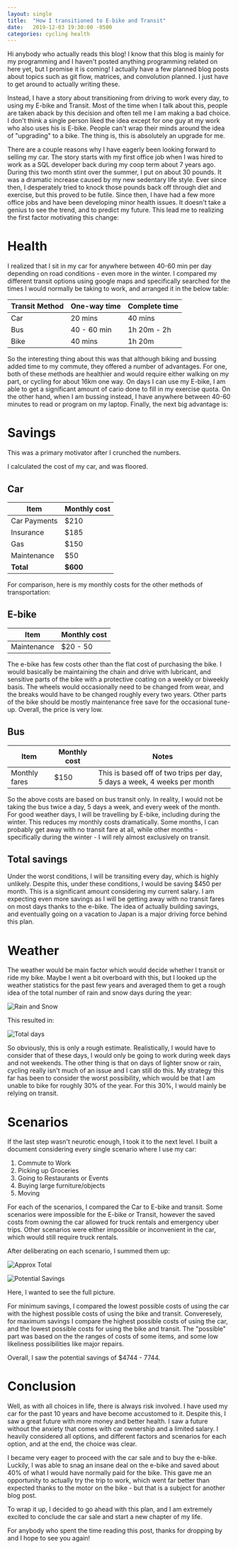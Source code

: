 ```yaml
---
layout: single
title:  "How I transitioned to E-bike and Transit"
date:   2019-12-03 19:30:00 -0500
categories: cycling health 
---
```


Hi anybody who actually reads this blog! I know that this blog is mainly for my programming and I haven't posted anything programming related on here yet, but I promise it is coming! I actually have a few planned blog posts about topics such as git flow, matrices, and convolution planned. I just have to get around to actually writing these. 

Instead, I have a story about transitioning from driving to work every day, to using my E-bike and Transit. Most of the time when I talk about this, people are taken aback by this decision and often tell me I am making a bad choice. I don't think a single person liked the idea except for one guy at my work who also uses his is E-bike. People can't wrap their minds around the idea of "upgrading" to a bike. The thing is, this is absolutely an upgrade for me. 

There are a couple reasons why I have eagerly been looking forward to selling my car. The story starts with my first office job when I was hired to work as a SQL developer back during my coop term about 7 years ago. During this two month stint over the summer, I put on about 30 pounds. It was a dramatic increase caused by my new sedentary life style. Ever since then, I desperately tried to knock those pounds back off through diet and exercise, but this proved to be futile. Since then, I have had a few more office jobs and have been developing minor health issues. It doesn't take a genius to see the trend, and to predict my future. This lead me to realizing the first factor motivating this change: 

# Health 

I realized that I sit in my car for anywhere between 40-60 min per day depending on road conditions - even more in the winter. I compared my different transit options using google maps and specifically searched for the times I would normally be taking to work, and arranged it in the below table: 

| Transit Method | One-way time | Complete time |
| -------------- | ------------ | ------------- |
| Car            | 20 mins      | 40 mins       |
| Bus            | 40 - 60 min  | 1h 20m - 2h   |
| Bike           | 40 mins      | 1h 20m	|

So the interesting thing about this was that although biking and bussing added time to my commute, they offered a number of advantages. For one, both of these methods are healthier and would require either walking on my part, or cycling for about 16km one way. On days I can use my E-bike, I am able to get a significant amount of cario done to fill in my exercise quota. On the other hand, when I am bussing instead, I have anywhere between 40-60 minutes to read or program on my laptop. Finally, the next big advantage is:

# Savings

This was a primary motivator after I crunched the numbers. 

I calculated the cost of my car, and was floored. 

## Car

| Item         | Monthly cost |
| ------------ | ------------ |
| Car Payments | $210         |
| Insurance    | $185         |
| Gas          | $150         |
| Maintenance  | $50          |
| **Total**    | **$600**     |

For comparison, here is my monthly costs for the other methods of transportation: 

## E-bike

| Item         | Monthly cost |
| ------------ | ------------ |
| Maintenance  | $20 - 50     |

The e-bike has few costs other than the flat cost of purchasing the bike. I would basically be maintaining the chain and drive with lubricant, and sensitive parts of the bike with a protective coating on a weekly or biweekly basis. The wheels would occasionally need to be changed from wear, and the breaks would have to be changed roughly every two years. Other parts of the bike should be mostly maintenance free save for the occasional tune-up. Overall, the price is very low. 

## Bus

| Item          | Monthly cost | Notes |
| ------------- | ------------ | ----- |
| Monthly fares | $150         | This is based off of two trips per day, 5 days a week, 4 weeks per month|

So the above costs are based on bus transit only. In reality, I would not be taking the bus twice a day, 5 days a week, and every week of the month. For good weather days, I will be travelling by E-bike, including during the winter. This reduces my monthly costs dramatically. Some months, I can probably get away with no transit fare at all, while other months - specifically during the winter - I will rely almost exclusively on transit. 

## Total savings

Under the worst conditions, I will be transiting every day, which is highly unlikely. Despite this, under these conditions, I would be saving $450 per month. This is a significant amount considering my current salary. I am expecting even more savings as I will be getting away with no transit fares on most days thanks to the e-bike. The idea of actually building savings, and eventually going on a vacation to Japan is a major driving force behind this plan. 

# Weather

The weather would be main factor which would decide whether I transit or ride my bike. Maybe I went a bit overboard with this, but I looked up the weather statistics for the past few years and averaged them to get a rough idea of the total number of rain and snow days during the year: 

![Rain and Snow](/assets/images/E-bike/rain-and-snow.png)

This resulted in: 

![Total days](/assets/images/E-bike/total-days-weather.png)

So obviously, this is only a rough estimate. Realistically, I would have to consider that of these days, I would only be going to work during week days and not weekends. The other thing is that on days of lighter snow or rain, cycling really isn't much of an issue and I can still do this. My strategy this far has been to consider the worst possibility, which would be that I am unable to bike for roughly 30% of the year. For this 30%, I would mainly be relying on transit. 

# Scenarios

If the last step wasn't neurotic enough, I took it to the next level. I built a document considering every single scenario where I use my car: 

1. Commute to Work
2. Picking up Groceries
3. Going to Restaurants or Events
4. Buying large furniture/objects
5. Moving

For each of the scenarios, I compared the Car to E-bike and transit. Some scenarios were impossible for the E-bike or Transit, however the saved costs from owning the car allowed for truck rentals and emergency uber trips. Other scenarios were either impossible or inconvenient in the car, which would still require truck rentals. 

After deliberating on each scenario, I summed them up: 

![Approx Total](/assets/images/E-bike/approx-total.png)

![Potential Savings](/assets/images/E-bike/potential-savings.png)

Here, I wanted to see the full picture. 

For minimum savings, I compared the lowest possible costs of using the car with the highest possible costs of using the bike and transit. Converesely, for maximum savings I compare the highest possible costs of using the car, and the lowest possible costs for using the bike and transit. The "possible" part was based on the the ranges of costs of some items, and some low likeliness possibilities like major repairs. 

Overall, I saw the potential savings of $4744 - 7744. 

# Conclusion

Well, as with all choices in life, there is always risk involved. I have used my car for the past 10 years and have become accustomed to it. Despite this, I saw a great future with more money and better health. I saw a future without the anxiety that comes with car ownership and a limited salary. I heavily considered all options, and different factors and scenarios for each option, and at the end, the choice was clear. 

I became very eager to proceed with the car sale and to buy the e-bike. Luckily, I was able to snag an insane deal on the e-bike and saved about 40% of what I would have normally paid for the bike. This gave me an opportunity to actually try the trip to work, which went far better than expected thanks to the motor on the bike - but that is a subject for another blog post. 

To wrap it up, I decided to go ahead with this plan, and I am extremely excited to conclude the car sale and start a new chapter of my life. 

For anybody who spent the time reading this post, thanks for dropping by and I hope to see you again!

